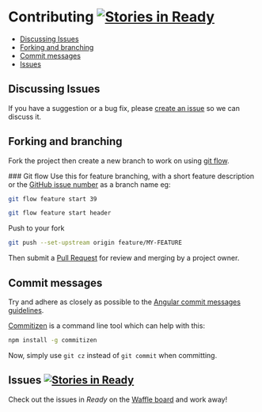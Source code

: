# Contributing [![Stories in Ready][waffle-image]][waffle-url]

- [Discussing Issues](#discussing-issues)
- [Forking and branching](#forking-and-branching)
- [Commit messages](#commit-messages)
- [Issues](#issues-)

## Discussing Issues
If you have a suggestion or a bug fix, please [create an issue](https://github.com/code-computerlove/cartridge/issues/new) so we can discuss it.

## Forking and branching
Fork the project then create a new branch to work on using [git flow](http://nvie.com/posts/a-successful-git-branching-model).

### Git flow
Use this for feature branching, with a short feature description or the [GitHub issue number](https://github.com/code-computerlove/cartridge/issues) as a branch name eg:
```sh
git flow feature start 39
```

```sh
git flow feature start header
```

Push to your fork
```sh
git push --set-upstream origin feature/MY-FEATURE
```

Then submit a [Pull Request](https://github.com/code-computerlove/cartridge/compare) for review and merging by a project owner.

## Commit messages
Try and adhere as closely as possible to the [Angular commit messages guidelines](https://github.com/angular/angular.js/blob/master/CONTRIBUTING.md#-git-commit-guidelines).

[Commitizen](https://github.com/commitizen/cz-cli) is a command line tool which can help with this:
```sh
npm install -g commitizen
```
Now, simply use `git cz` instead of `git commit` when committing.

## Issues [![Stories in Ready][waffle-image]][waffle-url]
Check out the issues in _Ready_ on the [Waffle board](https://waffle.io/code-computerlove/cartridge) and work away!

[waffle-url]: https://waffle.io/code-computerlove/cartridge
[waffle-image]: https://badge.waffle.io/code-computerlove/cartridge.svg?label=ready&title=Ready
